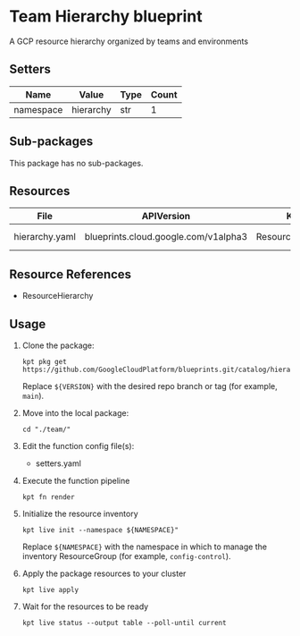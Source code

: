 <!-- BEGINNING OF PRE-COMMIT-BLUEPRINT DOCS HOOK:TITLE -->
# Team Hierarchy blueprint


<!-- END OF PRE-COMMIT-BLUEPRINT DOCS HOOK:TITLE -->
<!-- BEGINNING OF PRE-COMMIT-BLUEPRINT DOCS HOOK:BODY -->
A GCP resource hierarchy organized by teams and environments

## Setters

|   Name    |   Value   | Type | Count |
|-----------|-----------|------|-------|
| namespace | hierarchy | str  |     1 |

## Sub-packages

This package has no sub-packages.

## Resources

|      File      |              APIVersion              |       Kind        |      Name      | Namespace |
|----------------|--------------------------------------|-------------------|----------------|-----------|
| hierarchy.yaml | blueprints.cloud.google.com/v1alpha3 | ResourceHierarchy | root-hierarchy | hierarchy |

## Resource References

- ResourceHierarchy

## Usage

1.  Clone the package:
    ```shell
    kpt pkg get https://github.com/GoogleCloudPlatform/blueprints.git/catalog/hierarchy/team@${VERSION}
    ```
    Replace `${VERSION}` with the desired repo branch or tag
    (for example, `main`).

1.  Move into the local package:
    ```shell
    cd "./team/"
    ```

1.  Edit the function config file(s):
    - setters.yaml

1.  Execute the function pipeline
    ```shell
    kpt fn render
    ```

1.  Initialize the resource inventory
    ```shell
    kpt live init --namespace ${NAMESPACE}"
    ```
    Replace `${NAMESPACE}` with the namespace in which to manage
    the inventory ResourceGroup (for example, `config-control`).

1.  Apply the package resources to your cluster
    ```shell
    kpt live apply
    ```

1.  Wait for the resources to be ready
    ```shell
    kpt live status --output table --poll-until current
    ```

<!-- END OF PRE-COMMIT-BLUEPRINT DOCS HOOK:BODY -->
